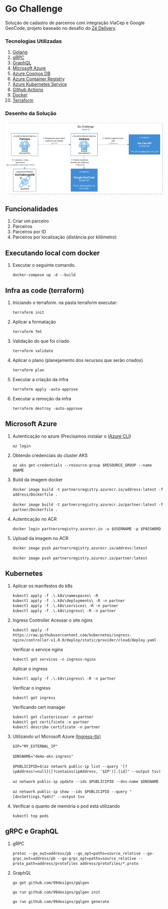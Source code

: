 # Go Challenge 
Solução de cadastro de parceiros com integração ViaCep e Google GeoCode, projeto baseado no desafio do [Zé Delivery](https://github.com/ZXVentures/ze-code-challenges/blob/master/backend_pt.md).

### Tecnologias Utilizadas
1. [Golang](https://golang.org/)
2. [gRPC](https://grpc.io/)
3. [GraphQL](https://graphql.org/)
4. [Microsoft Azure](https://azure.microsoft.com/pt-br/features/azure-portal/)
5. [Azure Cosmos DB](https://azure.microsoft.com/pt-br/services/cosmos-db/)
6. [Azure Container Registry](https://azure.microsoft.com/en-us/services/container-registry/)
7. [Azure Kubernetes Service](https://azure.microsoft.com/pt-br/services/kubernetes-service/)
8. [Github Actions](https://docs.github.com/pt/actions)
9. [Docker](https://www.docker.com/)
10. [Terraform](https://www.terraform.io/)

### Desenho da Solução
<p align="center">
  <img src=".docs/Go-Challenge.png" width="800" title="Main">
</p>

## Funcionalidades
1. Criar um parceiro
2. Parceiros
3. Parceiros por ID
4. Parceiros por localização (distância por kilômetro)

## Executando local com docker
1. Executar o seguinte comando.
   ```
   docker-compose up -d --build
   ```
   
## Infra as code (terraform)
1. Iniciando o terraform. na pasta terraform executar:
   ```
   terraform init
   ```
2. Aplicar a formatação
   ```
   terraform fmt
   ```
3. Validação do que foi criado
   ```
   terraform validate
   ```
4. Aplicar o plano (planejamento dos recursos que serão criados)
   ```
   terraform plan
   ```
5. Executar a criação da infra
   ```
   terraform apply -auto-approve
   ```
6. Executar a remoção da infra
   ```
   terraform destroy -auto-approve
   ```

## Microsoft Azure
1. Autenticação no azure (Precisamos instalar o ([Azure CLI](https://docs.microsoft.com/pt-br/cli/azure/install-azure-cli))
   ```
   az login
   ```
2. Obtendo credenciais do cluster AKS 
   ```
   az aks get-credentials --resource-group $RESOURCE_GROUP --name $NAME
   ```
3. Build da imagem docker
   ```
   docker image build -t partnersregistry.azurecr.io/address:latest -f address/Dockerfile .

   docker image build -t partnersregistry.azurecr.io/partner:latest -f partner/Dockerfile .
   ```
4. Autenticação no ACR
   ```
   docker login partnersregistry.azurecr.io -u $USERNAME -p $PASSWORD
   ```
5. Upload da imagem no ACR
   ```
   docker image push partnersregistry.azurecr.io/address:latest

   docker image push partnersregistry.azurecr.io/partner:latest
   ```
## Kubernetes
1. Aplicar os manifestos do k8s
   ```
   kubectl apply -f .\.k8s\namespaces\ -R
   kubectl apply -f .\.k8s\deployments\ -R -n partner
   kubectl apply -f .\.k8s\services\ -R -n partner
   kubectl apply -f .\.k8s\ingress\ -R -n partner
   ```
2. Ingress Controller
   Acessar o site nginx 
   ```
   kubectl apply -f https://raw.githubusercontent.com/kubernetes/ingress-nginx/controller-v1.0.0/deploy/static/provider/cloud/deploy.yaml
   ```
   Verificar o service nginx
   ```
   kubectl get services -n ingress-nginx
   ```
   Aplicar o ingress
   ```
   kubectl apply -f .\.k8s\ingress\ -R -n partner
   ```
   Verificar o ingress
   ```
   kubectl get ingress
   ```
   Verificando cert manager
   ```
   kubectl get clusterissuer -n partner
   kubectl get certificate -n partner
   kubectl describe certificate -n partner
   ```

3. Utilizando url Microsoft Azure [(Ingress-tls)](https://docs.microsoft.com/pt-br/azure/aks/ingress-tls)
   ```
   $IP="MY_EXTERNAL_IP"

   $DNSNAME="demo-aks-ingress"

   $PUBLICIPID=$(az network public-ip list --query '[?ipAddress!=null]|[?contains(ipAddress, '$IP')].[id]" --output tsv)

   az network public-ip update --ids $PUBLICIPID --dns-name $DNSNAME

   az network public-ip show --ids $PUBLICIPID --query "[dnsSettings.fqdn]" --output tsv
   ```

4. Verificar o quanto de memória o pod está utilizando
   ```
   kubectl top pods
   ```

## gRPC e GraphQL   
1. gRPC
    ```
    protoc --go_out=address/pb --go_opt=paths=source_relative --go-grpc_out=address/pb --go-grpc_opt=paths=source_relative --proto_path=address/protofiles address/protofiles/*.proto
    ```

2. GraphQL
   ```
   go get github.com/99designs/gqlgen
   ```
   ```
   go run github.com/99designs/gqlgen init
   ```
   ```
   go run github.com/99designs/gqlgen generate
   ```
